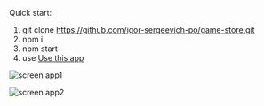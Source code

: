 Quick start:
1) git clone https://github.com/igor-sergeevich-po/game-store.git
2) npm i
3) npm start
4) use
[Use this app](https://igor-sergeevich-po.github.io/game-store/)

![screen app1](https://user-images.githubusercontent.com/93769681/220620932-676bfa91-67d8-4813-8e5e-24da50619de8.png)

![screen app2](https://user-images.githubusercontent.com/93769681/220621081-bdf6abe1-5ed0-409f-897c-9e18c6e10a97.png)
